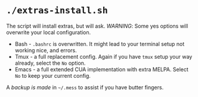 # `./extras-install.sh`

The script will install extras, but will ask. *WARNING*: Some yes options will overwrite your local configuration.
 * Bash - `.bashrc` is overwritten. It might lead to your terminal setup not working nice, and errors.
 * Tmux - a full replacement config. Again if you have `tmux` setup your way already, select the `No` option.
 * Emacs - a full extended CUA implementation with extra MELPA. Select `No` to keep your current config.

A *backup is made* in `~/.mess` to assist if you have butter fingers.
